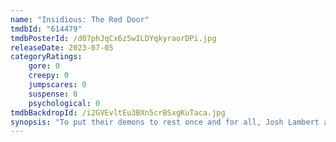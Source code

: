 ```yaml
---
name: "Insidious: The Red Door"
tmdbId: "614479"
tmdbPosterId: /d07phJqCx6z5wILDYqkyraorDPi.jpg
releaseDate: 2023-07-05
categoryRatings:
    gore: 0
    creepy: 0
    jumpscares: 0
    suspense: 0
    psychological: 0
tmdbBackdropId: /i2GVEvltEu3BXn5crBSxgKuTaca.jpg
synopsis: "To put their demons to rest once and for all, Josh Lambert and a college-aged Dalton Lambert must go deeper into The Further than ever before, facing their family's dark past and a host of new and more horrifying terrors that lurk behind the red door."
---
```

